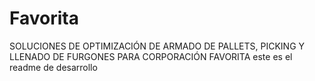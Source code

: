 # Favorita
SOLUCIONES DE OPTIMIZACIÓN DE ARMADO DE PALLETS, PICKING Y LLENADO DE FURGONES PARA CORPORACIÓN FAVORITA
este es el readme de desarrollo
